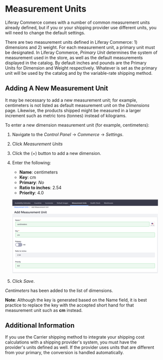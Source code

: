 # Measurement Units

Liferay Commerce comes with a number of common measurement units already defined, but if you or your shipping provider use different units, you will need to change the default settings.

There are two measurement units defined in Liferay Commerce: 1) dimensions and 2) weight. For each measurement unit, a primary unit must be designated. In Liferay Commerce, _Primary Unit_ determines the system of measurement used in the store, as well as the default measurements displayed in the catalog. By default inches and pounds are the Primary Units for Dimension and Weight respectively. Whatever is set as the primary unit will be used by the catalog and by the variable-rate shipping method.

## Adding A New Measurement Unit

It may be necessary to add a new measurement unit; for example, centimeters is not listed as default measurement unit on the _Dimensions_ page. Likewise, the products shipped might be measured in a larger increment such as metric tons (tonnes) instead of kilograms.

To enter a new dimension measurement unit (for example, centimeters):

1. Navigate to the _Control Panel_ → _Commerce_ → _Settings_.
1. Click _Measurement Units_
1. Click the (+) button to add a new dimension.
1. Enter the following:
    * **Name**: centimeters
    * **Key**: cm
    * **Primary**: _No_
    * **Ratio to inches**: 2.54
    * **Priority**: 4.0

    ![Adding a measurement unit](./measurement-units/images/01.png)

1. Click _Save_.

_Centimeters_ has been added to the list of dimensions.

**Note**: Although the key is generated based on the Name field, it is best practice to replace the key with the accepted short hand for that measurement unit such as **cm** instead.

## Additional Information

If you use the Carrier shipping method to integrate your shipping cost calculations with a shipping provider's system, you must have the provider's units defined as well. If the provider uses units that are different from your primary, the conversion is handled automatically.
